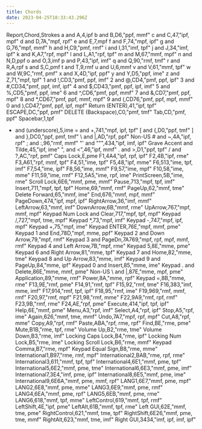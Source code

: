 ```yaml
---
title: Chords
date: 2023-04-25T18:33:43.296Z
---
```

Report,Chord,Strokes
a and A,4,ipf
b and B,D6,"ppf, mmf"
c and C,47,"ipf, mpf"
d and D,7A,"mpf, rpf"
e and E,7,mpf
f and F,74,"mpf, ipf"
g and G,76,"mpf, mmf"
h and H,C9,"pmf, rmf"
i and I,31,"imf, tpf"
j and J,34,"imf, ipf"
k and K,A7,"rpf, mpf"
l and L,A1,"rpf, tpf"
m and M,67,"mmf, mpf"
n and N,D,ppf
o and O,3,imf
p and P,43,"ipf, imf"
q and Q,90,"rmf, tmf"
r and R,A,rpf
s and S,C,pmf
t and T,9,rmf
u and U,6,mmf
v and V,61,"mmf, tpf"
w and W,9C,"rmf, pmf"
x and X,4D,"ipf, ppf"
y and Y,D5,"ppf, ime"
z and Z,71,"mpf, tpf"
1 and !,CD3,"pmf, ppf, imf"
2 and @,CD4,"pmf, ppf, ipf"
3 and #,CD34,"pmf, ppf, imf, ipf"
4 and $,CD43,"pmf, ppf, ipf, imf"
5 and %,CD5,"pmf, ppf, ime"
6 and ^,CD6,"pmf, ppf, mmf"
7 and &,CD7,"pmf, ppf, mpf"
8 and *,CD67,"pmf, ppf, mmf, mpf"
9 and (,CD76,"pmf, ppf, mpf, mmf"
0 and ),CD47,"pmf, ppf, ipf, mpf"
Return (ENTER),41,"ipf, tpf"
ESCAPE,DC,"ppf, pmf"
DELETE (Backspace),C0,"pmf, tmf"
Tab,CD,"pmf, ppf"
Spacebar,1,tpf
- and (underscore),5,ime
= and +,741,"mpf, ipf, tpf"
[ and {,D0,"ppf, tmf"
] and },DC0,"ppf, pmf, tmf"
\ and &#124;,AD,"rpf, ppf"
Non-US # and ~,4A,"ipf, rpf"
; and :,96,"rmf, mmf"
"' and """,434,"ipf, imf, ipf"
Grave Accent and Tilde,45,"ipf, ime"
", and <",46,"ipf, mmf"
. and >,D1,"ppf, tpf"
/ and ?,AC,"rpf, pmf"
Caps Lock,E,pme
F1,4A4,"ipf, rpf, ipf"
F2,4B,"ipf, rme"
F3,A61,"rpf, mmf, tpf"
F4,51,"ime, tpf"
F5,48,"ipf, mme"
F6,513,"ime, tpf, imf"
F7,54,"ime, ipf"
F8,56,"ime, mmf"
F9,57,"ime, mpf"
F10,58,"ime, mme"
F11,59,"ime, rmf"
F12,5A5,"ime, rpf, ime"
PrintScreen,5B,"ime, rme"
Scroll Lock,6E6,"mmf, pme, mmf"
Pause,713,"mpf, tpf, imf"
Insert,711,"mpf, tpf, tpf"
Home,69,"mmf, rmf"
PageUp,62,"mmf, tme"
Delete Forward,65,"mmf, ime"
End,676,"mmf, mpf, mmf"
PageDown,474,"ipf, mpf, ipf"
RightArrow,36,"imf, mmf"
LeftArrow,63,"mmf, imf"
DownArrow,6B,"mmf, rme"
UpArrow,767,"mpf, mmf, mpf"
Keypad Num Lock and Clear,717,"mpf, tpf, mpf"
Keypad /,727,"mpf, tme, mpf"
Keypad *,73,"mpf, imf"
Keypad -,747,"mpf, ipf, mpf"
Keypad +,75,"mpf, ime"
Keypad ENTER,76E,"mpf, mmf, pme"
Keypad 1 and End,78D,"mpf, mme, ppf"
Keypad 2 and Down Arrow,79,"mpf, rmf"
Keypad 3 and PageDn,7A769,"mpf, rpf, mpf, mmf, rmf"
Keypad 4 and Left Arrow,7B,"mpf, rme"
Keypad 5,8E,"mme, pme"
Keypad 6 and Right Arrow,81,"mme, tpf"
Keypad 7 and Home,82,"mme, tme"
Keypad 8 and Up Arrow,83,"mme, imf"
Keypad 9 and PageUp,84,"mme, ipf"
Keypad 0 and Insert,85,"mme, ime"
Keypad . and Delete,86E,"mme, mmf, pme"
Non-US \ and &#124;,87E,"mme, mpf, pme"
Application,89,"mme, rmf"
Power,8A,"mme, rpf"
Keypad =,8B,"mme, rme"
F13,9E,"rmf, pme"
F14,91,"rmf, tpf"
F15,92,"rmf, tme"
F16,383,"imf, mme, imf"
F17,914,"rmf, tpf, ipf"
F18,95,"rmf, ime"
F19,969,"rmf, mmf, rmf"
F20,97,"rmf, mpf"
F21,98,"rmf, mme"
F22,9A9,"rmf, rpf, rmf"
F23,9B,"rmf, rme"
F24,AE,"rpf, pme"
Execute,414,"ipf, tpf, ipf"
Help,6E,"mmf, pme"
Menu,A3,"rpf, imf"
Select,A4,"rpf, ipf"
Stop,A5,"rpf, ime"
Again,626,"mmf, tme, mmf"
Undo,7A7,"mpf, rpf, mpf"
Cut,A8,"rpf, mme"
Copy,A9,"rpf, rmf"
Paste,ABA,"rpf, rme, rpf"
Find,BE,"rme, pme"
Mute,B1B,"rme, tpf, rme"
Volume Up,B2,"rme, tme"
Volume Down,B3,"rme, imf"
Locking Caps Lock,B4,"rme, ipf"
Locking Num Lock,B5,"rme, ime"
Locking Scroll Lock,B6,"rme, mmf"
Keypad Comma,B7,"rme, mpf"
Keypad Equal Sign,B8,"rme, mme"
International1,B97,"rme, rmf, mpf"
International2,BAB,"rme, rpf, rme"
International3,611,"mmf, tpf, tpf"
International4,6E1,"mmf, pme, tpf"
International5,6E2,"mmf, pme, tme"
International6,6E3,"mmf, pme, imf"
International7,3E4,"imf, pme, ipf"
International8,6E5,"mmf, pme, ime"
International9,6E6A,"mmf, pme, mmf, rpf"
LANG1,6E7,"mmf, pme, mpf"
LANG2,6E8,"mmf, pme, mme"
LANG3,6E9,"mmf, pme, rmf"
LANG4,6EA,"mmf, pme, rpf"
LANG5,6EB,"mmf, pme, rme"
LANG6,618,"mmf, tpf, mme"
LeftControl,619,"mmf, tpf, rmf"
LeftShift,4E,"ipf, pme"
LeftAlt,61B,"mmf, tpf, rme"
Left GUI,62E,"mmf, tme, pme"
RightControl,621,"mmf, tme, tpf"
RightShift,6E26,"mmf, pme, tme, mmf"
RightAlt,623,"mmf, tme, imf"
Right GUI,3434,"imf, ipf, imf, ipf"

